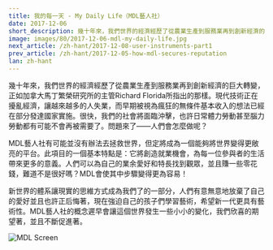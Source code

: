 ```yaml
---
title: 我的每一天 - My Daily Life（MDL藝人社）
date: 2017-12-06
short_description: 幾十年來，我們世界的經濟經歷了從農業生產到服務業再到創新經濟的巨大轉變，正如加拿大馬丁繁榮研究所的主管Richard Florida所指出的那樣。
image: images/80/2017-12-06-mdl-my-daily-life.jpg
next_article: /zh-hant/2017-12-08-user-instruments-part1
prev_article: /zh-hant/2017-12-05-how-mdl-secures-reputation
lan: zh-hant
---
```


幾十年來，我們世界的經濟經歷了從農業生產到服務業再到創新經濟的巨大轉變，正如加拿大馬丁繁榮研究所的主管Richard Florida所指出的那樣。現代技術正在擾亂經濟，讓越來越多的人失業，而早期被視為瘋狂的無條件基本收入的想法已經在部分發達國家實施。很快，我們的社會將面臨沖擊，也許日常體力勞動甚至腦力勞動都有可能不會再被需要了。問題來了——人們會怎麼做呢？

MDL藝人社有可能並沒有辦法去拯救世界，但定將成為一個能夠將世界變得更敞亮的平台。此項目的一個基本特點是：它將創造就業機會，為每一位參與者的生活帶來更多的意義。人們可以為自己的業余愛好和特長找到觀眾，並且賺一些零花錢，難道不是很好嗎？MDL會使其中步驟變得更為容易！

新世界的體系讓現實的思維方式成為我們了的一部分，人們有意無意地放棄了自己的愛好並且也許正后悔著，現在強迫自己的孩子們學習藝術，希望新一代更具有藝術性。MDL藝人社的概念遲早會讓這個世界發生一些小小的變化，我們欣喜的期望著，並且不斷促進著。

![MDL Screen](https://gateway.ipfs.io/ipfs/QmPhFwfWod9qpuriJL8LKfiKL8wc8FJU1VTT1QBacFfrFf/MDL%20Screen2.jpg)
